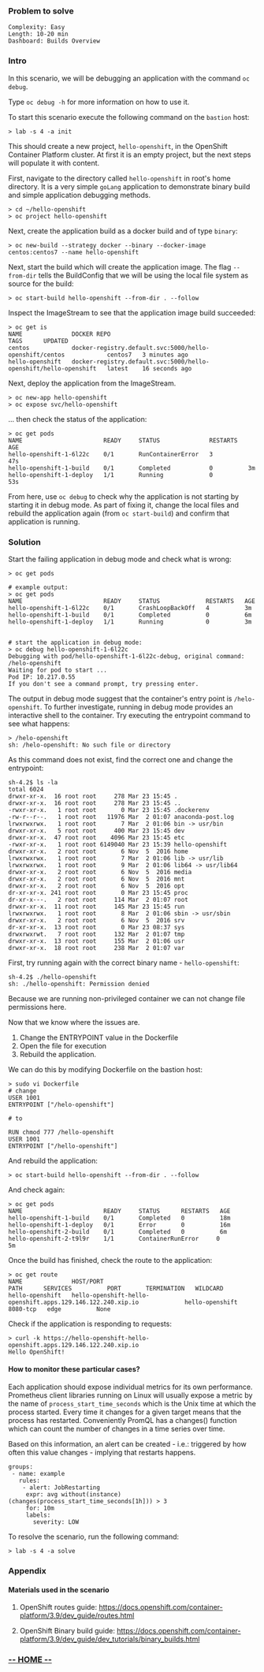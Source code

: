 ### Problem to solve

```
Complexity: Easy
Length: 10-20 min
Dashboard: Builds Overview
```

### Intro

In this scenario, we will be debugging an application with the command `oc debug`.

Type `oc debug -h` for more information on how to use it.

To start this scenario execute the following command on the `bastion` host:
```
> lab -s 4 -a init
```

This should create a new project, `hello-openshift`, in the OpenShift Container Platform cluster. At first it is an empty project, but the next steps will populate it with content.

First, navigate to the directory called `hello-openshift` in root's home directory. It is a very simple `goLang` application to demonstrate binary build and simple application debugging methods.

```
> cd ~/hello-openshift
> oc project hello-openshift
```

Next, create the application build as a docker build and of type `binary`:
```
> oc new-build --strategy docker --binary --docker-image centos:centos7 --name hello-openshift
```

Next, start the build which will create the application image. The flag `--from-dir` tells the BuildConfig that we will be using the local file system as source for the build:
```
> oc start-build hello-openshift --from-dir . --follow
```

Inspect the ImageStream to see that the application image build succeeded:
```
> oc get is
NAME              DOCKER REPO                                                        TAGS      UPDATED
centos            docker-registry.default.svc:5000/hello-openshift/centos            centos7   3 minutes ago
hello-openshift   docker-registry.default.svc:5000/hello-openshift/hello-openshift   latest    16 seconds ago
```

Next, deploy the application from the ImageStream.
```
> oc new-app hello-openshift
> oc expose svc/hello-openshift
```

... then check the status of the application:
```
> oc get pods
NAME                       READY     STATUS              RESTARTS   AGE
hello-openshift-1-6l22c    0/1       RunContainerError   3          47s
hello-openshift-1-build    0/1       Completed           0          3m
hello-openshift-1-deploy   1/1       Running             0          53s
```

From here, use `oc debug` to check why the application is not starting by starting it in debug mode. As part of fixing it, change the local files and rebuild the application again (from `oc start-build`) and confirm that application is running.

### Solution

Start the failing application in debug mode and check what is wrong:
```
> oc get pods

# example output:
> oc get pods
NAME                       READY     STATUS             RESTARTS   AGE
hello-openshift-1-6l22c    0/1       CrashLoopBackOff   4          3m
hello-openshift-1-build    0/1       Completed          0          6m
hello-openshift-1-deploy   1/1       Running            0          3m


# start the application in debug mode:
> oc debug hello-openshift-1-6l22c
Debugging with pod/hello-openshift-1-6l22c-debug, original command: /helo-openshift
Waiting for pod to start ...
Pod IP: 10.217.0.55
If you don't see a command prompt, try pressing enter.
```

The output in debug mode suggest that the container's entry point is `/helo-openshift`. To further investigate, running in debug mode provides an interactive shell to the container. Try executing the entrypoint command to see what happens:
```
> /helo-openshift
sh: /helo-openshift: No such file or directory
```

As this command does not exist, find the correct one and change the entrypoint:
```
sh-4.2$ ls -la
total 6024
drwxr-xr-x.  16 root root     278 Mar 23 15:45 .
drwxr-xr-x.  16 root root     278 Mar 23 15:45 ..
-rwxr-xr-x.   1 root root       0 Mar 23 15:45 .dockerenv
-rw-r--r--.   1 root root   11976 Mar  2 01:07 anaconda-post.log
lrwxrwxrwx.   1 root root       7 Mar  2 01:06 bin -> usr/bin
drwxr-xr-x.   5 root root     400 Mar 23 15:45 dev
drwxr-xr-x.  47 root root    4096 Mar 23 15:45 etc
-rwxr-xr-x.   1 root root 6149040 Mar 23 15:39 hello-openshift
drwxr-xr-x.   2 root root       6 Nov  5  2016 home
lrwxrwxrwx.   1 root root       7 Mar  2 01:06 lib -> usr/lib
lrwxrwxrwx.   1 root root       9 Mar  2 01:06 lib64 -> usr/lib64
drwxr-xr-x.   2 root root       6 Nov  5  2016 media
drwxr-xr-x.   2 root root       6 Nov  5  2016 mnt
drwxr-xr-x.   2 root root       6 Nov  5  2016 opt
dr-xr-xr-x. 241 root root       0 Mar 23 15:45 proc
dr-xr-x---.   2 root root     114 Mar  2 01:07 root
drwxr-xr-x.  11 root root     145 Mar 23 15:45 run
lrwxrwxrwx.   1 root root       8 Mar  2 01:06 sbin -> usr/sbin
drwxr-xr-x.   2 root root       6 Nov  5  2016 srv
dr-xr-xr-x.  13 root root       0 Mar 23 08:37 sys
drwxrwxrwt.   7 root root     132 Mar  2 01:07 tmp
drwxr-xr-x.  13 root root     155 Mar  2 01:06 usr
drwxr-xr-x.  18 root root     238 Mar  2 01:07 var
```

First, try running again with the correct binary name - `hello-openshift`:
```
sh-4.2$ ./hello-openshift
sh: ./hello-openshift: Permission denied
```

Because we are running non-privileged container we can not change file permissions here.

Now that we know where the issues are.
1. Change the ENTRYPOINT value in the Dockerfile
2. Open the file for execution
3. Rebuild the application.

We can do this by modifying Dockerfile on the bastion host:
```
> sudo vi Dockerfile
# change
USER 1001
ENTRYPOINT ["/helo-openshift"]

# to

RUN chmod 777 /hello-openshift
USER 1001
ENTRYPOINT ["/hello-openshift"]
```


And rebuild the application:
```
> oc start-build hello-openshift --from-dir . --follow
```

And check again:
```
> oc get pods
NAME                       READY     STATUS      RESTARTS   AGE
hello-openshift-1-build    0/1       Completed   0          18m
hello-openshift-1-deploy   0/1       Error       0          16m
hello-openshift-2-build    0/1       Completed   0          6m
hello-openshift-2-t9l9r    1/1       ContainerRunError     0          5m
```

Once the build has finished, check the route to the application:
```
> oc get route
NAME              HOST/PORT                                                     PATH      SERVICES          PORT       TERMINATION   WILDCARD
hello-openshift   hello-openshift-hello-openshift.apps.129.146.122.240.xip.io             hello-openshift   8080-tcp   edge          None
```

Check if the application is responding to requests:
```
> curl -k https://hello-openshift-hello-openshift.apps.129.146.122.240.xip.io
Hello OpenShift!
```

#### How to monitor these particular cases?

Each application should expose individual metrics for its own performance.  Prometheus client libraries running on Linux will usually expose a metric by the name of `process_start_time_seconds` which is the Unix time at which the process started. Every time it changes for a given target means that the process has restarted. Conveniently PromQL has a changes() function which can count the number of changes in a time series over time.

Based on this information, an alert can be created - i.e.: triggered by how often this value changes - implying that restarts happens.

```
groups:
 - name: example
   rules:
    - alert: JobRestarting
     expr: avg without(instance)(changes(process_start_time_seconds[1h])) > 3
     for: 10m
     labels:
       severity: LOW
```

To resolve the scenario, run the following command:
```
> lab -s 4 -a solve
```

### Appendix

#### Materials used in the scenario

1. OpenShift routes guide:
https://docs.openshift.com/container-platform/3.9/dev_guide/routes.html

2. OpenShift Binary build guide:
https://docs.openshift.com/container-platform/3.9/dev_guide/dev_tutorials/binary_builds.html



### [**-- HOME --**](https://rht-labs-events.github.io/summit-lab-2018-doc/)
